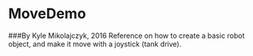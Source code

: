 # MoveDemo 
###By Kyle Mikolajczyk, 2016
Reference on how to create a basic robot object, and make it move with a joystick (tank drive).
